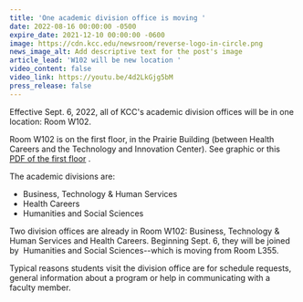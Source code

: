 ```yaml
---
title: 'One academic division office is moving '
date: 2022-08-16 00:00:00 -0500
expire_date: 2021-12-10 00:00:00 -0600
image: https://cdn.kcc.edu/newsroom/reverse-logo-in-circle.png
news_image_alt: Add descriptive text for the post's image
article_lead: 'W102 will be new location '
video_content: false
video_link: https://youtu.be/4d2LkGjg5bM
press_release: false
---
```

Effective Sept. 6, 2022, all of KCC's academic division offices will be in one location: Room W102.

Room W102 is on the first floor, in the Prairie Building (between Health Careers and the Technology and Innovation Center). See graphic or this [PDF of the first floor](/uploads/2022/First-floor-rev-5-22-W102-highlight.pdf) .

The academic divisions are:

* Business, Technology & Human Services
* Health Careers
* Humanities and Social Sciences

Two division offices are already in Room W102: Business, Technology & Human Services and Health Careers. Beginning Sept. 6, they will be joined by &nbsp;Humanities and Social Sciences--which is moving from Room L355.

Typical reasons students visit the division office are for schedule requests, general information about a program or help in communicating with a faculty member.

&nbsp;

&nbsp;

&nbsp;

&nbsp;